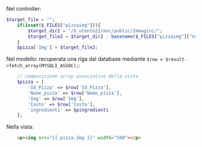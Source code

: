 

Nel controller:
```PHP
$target_file = "";
	if(isset($_FILES["pizzaimg"])){
		$target_dir2 = "/b_utente21/mvc/public/Immagini/";
		$target_file2 = $target_dir2 . basename($_FILES["pizzaimg"]["name"]);
	}
	$pizza['Img'] = $target_file2;
```	

Nel modello:
recuperata una riga dal database mediante ```$row = $result->fetch_array(MYSQLI_ASSOC);```:
```PHP
	// composizione array associativo della vista
	$pizza = [
		'Id_Pizza' => $row['Id_Pizza'],
		'Nome_pizza' => $row['Nome_pizza'],
		'Img' => $row['Img'],
		'Costo' => $row['Costo'],
		'ingredienti' => $pingredienti
	];
```	

Nella vista:
```HTML	
	<p><img src="{{ pizza.Img }}" width="500"></p>
```
